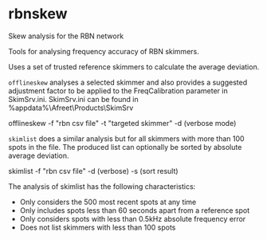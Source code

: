 # rbnskew
Skew analysis for the RBN network

Tools for analysing frequency accuracy of RBN skimmers.

Uses a set of trusted reference skimmers to calculate the average deviation.

`offlineskew` analyses a selected skimmer and also provides a suggested adjustment 
factor to be applied to the FreqCalibration parameter in SkimSrv.ini.
SkimSrv.ini can be found in %appdata%\Afreet\Products\SkimSrv

offlineskew -f "rbn csv file" -t "targeted skimmer" -d (verbose mode)

`skimlist` does a similar analysis but for all skimmers with more 
than 100 spots in the file. The produced list can optionally be sorted 
by absolute average deviation.

skimlist -f "rbn csv file" -d (verbose) -s (sort result)

The analysis of skimlist has the following characteristics:

* Only considers the 500 most recent spots at any time
* Only includes spots less than 60 seconds apart from a reference spot
* Only considers spots with less than 0.5kHz absolute frequency error
* Does not list skimmers with less than 100 spots 





